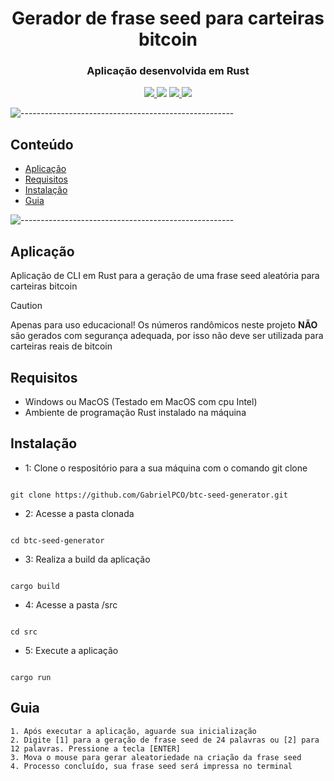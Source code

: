 <h1 align="center">Gerador de frase seed para carteiras bitcoin</h1>

<h3 align="center"> Aplicação desenvolvida em Rust </h3>

</p>
<p align="center">
  <a href="./LICENSE">
    <img src="https://img.shields.io/github/license/GabrielPCO/btc-seed-generator?color=blue">
  </a>
  <img src="https://img.shields.io/badge/contributions-welcome-orange">
  <a href="https://github.com/GabrielPCO/btc-seed-generator/stargazers">
    <img src="https://img.shields.io/github/stars/GabrielPCO/btc-seed-generator">
  </a>
  <a href="https://github.com/GabrielPCO/btc-seed-generator/network">
    <img src="https://img.shields.io/github/forks/GabrielPCO/btc-seed-generator">
  </a>
</p>

![-----------------------------------------------------](https://raw.githubusercontent.com/andreasbm/readme/master/assets/lines/rainbow.png)

## Conteúdo
- [Aplicação](#aplica%C3%A7%C3%A3o)
- [Requisitos](#requisitos)
- [Instalação](#instala%C3%A7%C3%A3o)
- [Guia](#guia)

![-----------------------------------------------------](https://raw.githubusercontent.com/andreasbm/readme/master/assets/lines/rainbow.png)

## Aplicação
Aplicação de CLI em Rust para a geração de uma frase seed aleatória para carteiras bitcoin 

> [!CAUTION]
> Apenas para uso educacional! Os números randômicos neste projeto **NÃO** são gerados com segurança adequada, por isso não deve ser utilizada para carteiras reais de bitcoin

## Requisitos
- Windows ou MacOS (Testado em MacOS com cpu Intel)
- Ambiente de programação Rust instalado na máquina

## Instalação
- 1: Clone o respositório para a sua máquina com o comando git clone
```

git clone https://github.com/GabrielPCO/btc-seed-generator.git

```

- 2: Acesse a pasta clonada
```

cd btc-seed-generator

```

- 3: Realiza a build da aplicação
```

cargo build

```

- 4: Acesse a pasta /src
```

cd src

```

- 5: Execute a aplicação
```

cargo run

```

## Guia
```
1. Após executar a aplicação, aguarde sua inicialização
2. Digite [1] para a geração de frase seed de 24 palavras ou [2] para 12 palavras. Pressione a tecla [ENTER]
3. Mova o mouse para gerar aleatoriedade na criação da frase seed
4. Processo concluído, sua frase seed será impressa no terminal

```
